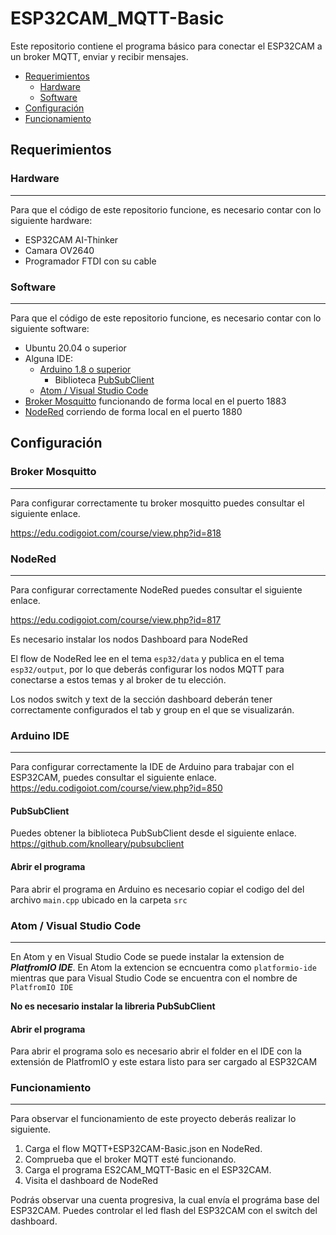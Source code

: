 # ESP32CAM_MQTT-Basic
Este repositorio contiene el programa básico para conectar el ESP32CAM a un broker MQTT, enviar y recibir mensajes.

* [Requerimientos](#requerimientos)
  * [Hardware](#hardware)
  * [Software](#software)
* [Configuración](#Configuración)
* [Funcionamiento](#funcionamiento)

## Requerimientos
### Hardware
---
Para que el código de este repositorio funcione, es necesario contar con lo siguiente hardware:
* ESP32CAM AI-Thinker
* Camara OV2640
* Programador FTDI con su cable

### Software
---
Para que el código de este repositorio funcione, es necesario contar con lo siguiente software:
* Ubuntu 20.04 o superior
* Alguna IDE:
  * [Arduino 1.8 o superior](#arduino-ide)
    * Biblioteca [PubSubClient](#pubsubclient)
  * [Atom / Visual Studio Code](#atom/visual-studio-code)
* [Broker Mosquitto](#broker-mosquitto) funcionando de forma local en el puerto 1883
* [NodeRed](#nodered) corriendo de forma local en el puerto 1880

## Configuración
### Broker Mosquitto
---
Para configurar correctamente tu broker mosquitto puedes consultar el siguiente enlace.

https://edu.codigoiot.com/course/view.php?id=818

### NodeRed
---
Para configurar correctamente NodeRed puedes consultar el siguiente enlace.

https://edu.codigoiot.com/course/view.php?id=817

Es necesario instalar los nodos Dashboard para NodeRed

El flow de NodeRed lee en el tema `esp32/data` y publica en el tema `esp32/output`, por lo que deberás configurar los nodos MQTT para conectarse a estos temas y al broker de tu elección.

Los nodos switch y text de la sección dashboard deberán tener correctamente configurados el tab y group en el que se visualizarán.

### Arduino IDE
---
Para configurar correctamente la IDE de Arduino para trabajar con el ESP32CAM, puedes consultar el siguiente enlace.
https://edu.codigoiot.com/course/view.php?id=850

#### PubSubClient
Puedes obtener la biblioteca PubSubClient desde el siguiente enlace.
https://github.com/knolleary/pubsubclient

#### Abrir el programa
Para abrir el programa en Arduino es necesario copiar el codigo del del archivo `main.cpp` ubicado en la carpeta `src`

### Atom / Visual Studio Code
---
En Atom y en Visual Studio Code se puede instalar la extension de ***PlatfromIO IDE***. En Atom la extencion se ecncuentra como `platformio-ide` mientras que para Visual Studio Code se encuentra con el nombre de `PlatfromIO IDE`

**No es necesario instalar la libreria PubSubClient**

#### Abrir el programa
Para abrir el programa solo es necesario abrir el folder en el IDE con la extensión de PlatfromIO y este estara listo para ser cargado al ESP32CAM

### Funcionamiento
---
Para observar el funcionamiento de este proyecto deberás realizar lo siguiente.

1. Carga el flow MQTT+ESP32CAM-Basic.json en NodeRed.
2. Comprueba que el broker MQTT esté funcionando.
3. Carga el programa ES2CAM_MQTT-Basic en el ESP32CAM.
4. Visita el dashboard de NodeRed

Podrás observar una cuenta progresiva, la cual envía el prográma base del ESP32CAM. Puedes controlar el led flash del ESP32CAM con el switch del dashboard.

